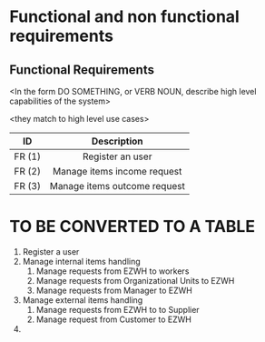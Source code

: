 # Functional and non functional requirements

## Functional Requirements

\<In the form DO SOMETHING, or VERB NOUN, describe high level capabilities of the system>

\<they match to high level use cases>

| ID        | Description  |
| ------------- |:-------------:| 
| FR (1) | Register an user |
| FR (2) | Manage items income request |
| FR (3) | Manage items outcome request |

# TO BE CONVERTED TO A TABLE
1. Register a user
2. Manage internal items handling
    1. Manage requests from EZWH to workers
    2. Manage requests from Organizational Units to EZWH
    3. Manage requests from Manager to EZWH
3. Manage external items handling
    1. Manage requests from EZWH to to Supplier
    2. Manage request from Customer to EZWH
4. 

